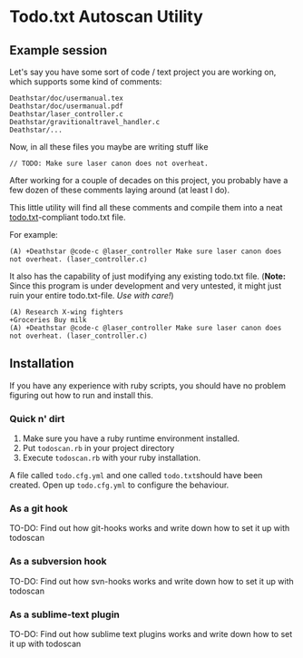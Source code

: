 # Todo.txt Autoscan Utility

## Example session

Let's say you have some sort of code / text project you are working on, which supports some kind of comments:

    Deathstar/doc/usermanual.tex
    Deathstar/doc/usermanual.pdf
    Deathstar/laser_controller.c
    Deathstar/gravitionaltravel_handler.c
    Deathstar/...

Now, in all these files you maybe are writing stuff like

    // TODO: Make sure laser canon does not overheat.

After working for a couple of decades on this project, you probably have a few dozen of these comments laying around (at least I do). 

This little utility will find all these comments and compile them into a neat [todo.txt](https://github.com/ginatrapani/todo.txt-cli)-compliant todo.txt file.

For example:

    (A) +Deathstar @code-c @laser_controller Make sure laser canon does not overheat. (laser_controller.c)

It also has the capability of just modifying any existing todo.txt file. (**Note:** Since this program is under development and very untested, it might just ruin your entire todo.txt-file. _Use with care!_)

    (A) Research X-wing fighters
    +Groceries Buy milk
    (A) +Deathstar @code-c @laser_controller Make sure laser canon does not overheat. (laser_controller.c)
    

## Installation

If you have any experience with ruby scripts, you should have no problem figuring out how to run and install this.

### Quick n' dirt

1. Make sure you have a ruby runtime environment installed.
2. Put `todoscan.rb` in your project directory
3. Execute `todoscan.rb` with your ruby installation.

A file called `todo.cfg.yml` and one called `todo.txt`should have been created. Open up `todo.cfg.yml` to configure the behaviour.

### As a git hook

TO-DO: Find out how git-hooks works and write down how to set it up with todoscan

### As a subversion hook

TO-DO: Find out how svn-hooks works and write down how to set it up with todoscan

### As a sublime-text plugin

TO-DO: Find out how sublime text plugins works and write down how to set it up with todoscan
